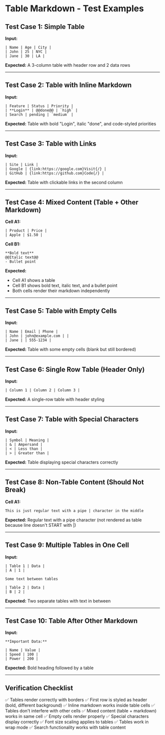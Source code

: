 # Table Markdown - Test Examples

## Test Case 1: Simple Table
**Input:**
```
| Name | Age | City |
| John | 25 | NYC |
| Jane | 30 | LA |
```

**Expected:** A 3-column table with header row and 2 data rows

---

## Test Case 2: Table with Inline Markdown
**Input:**
```
| Feature | Status | Priority |
| **Login** | @@done@@ | `high` |
| Search | pending | `medium` |
```

**Expected:** Table with bold "Login", italic "done", and code-styled priorities

---

## Test Case 3: Table with Links
**Input:**
```
| Site | Link |
| Google | {link:https://google.com}Visit{/} |
| GitHub | {link:https://github.com}Code{/} |
```

**Expected:** Table with clickable links in the second column

---

## Test Case 4: Mixed Content (Table + Other Markdown)
**Cell A1:**
```
| Product | Price |
| Apple | $1.50 |
```

**Cell B1:**
```
**Bold text**
@@Italic text@@
- Bullet point
```

**Expected:** 
- Cell A1 shows a table
- Cell B1 shows bold text, italic text, and a bullet point
- Both cells render their markdown independently

---

## Test Case 5: Table with Empty Cells
**Input:**
```
| Name | Email | Phone |
| John | john@example.com | |
| Jane | | 555-1234 |
```

**Expected:** Table with some empty cells (blank but still bordered)

---

## Test Case 6: Single Row Table (Header Only)
**Input:**
```
| Column 1 | Column 2 | Column 3 |
```

**Expected:** A single-row table with header styling

---

## Test Case 7: Table with Special Characters
**Input:**
```
| Symbol | Meaning |
| & | Ampersand |
| < | Less than |
| > | Greater than |
```

**Expected:** Table displaying special characters correctly

---

## Test Case 8: Non-Table Content (Should Not Break)
**Cell A1:**
```
This is just regular text with a pipe | character in the middle
```

**Expected:** Regular text with a pipe character (not rendered as table because line doesn't START with |)

---

## Test Case 9: Multiple Tables in One Cell
**Input:**
```
| Table 1 | Data |
| A | 1 |

Some text between tables

| Table 2 | Data |
| B | 2 |
```

**Expected:** Two separate tables with text in between

---

## Test Case 10: Table After Other Markdown
**Input:**
```
**Important Data:**

| Name | Value |
| Speed | 100 |
| Power | 200 |
```

**Expected:** Bold heading followed by a table

---

## Verification Checklist

✅ Tables render correctly with borders
✅ First row is styled as header (bold, different background)
✅ Inline markdown works inside table cells
✅ Tables don't interfere with other cells
✅ Mixed content (table + markdown) works in same cell
✅ Empty cells render properly
✅ Special characters display correctly
✅ Font size scaling applies to tables
✅ Tables work in wrap mode
✅ Search functionality works with table content
